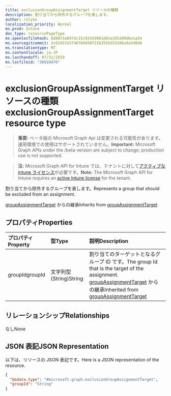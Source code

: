 ```yaml
---
title: exclusionGroupAssignmentTarget リソースの種類
description: 割り当てから除外するグループを表します。
author: rolyon
localization_priority: Normal
ms.prod: Intune
doc_type: resourcePageType
ms.openlocfilehash: 6d8973a8974c15c9243d901d65a3d5dd9dbe1a54
ms.sourcegitcommit: 2c62457e57467b8d50f21b255b553106a9a5d8d6
ms.translationtype: MT
ms.contentlocale: ja-JP
ms.lasthandoff: 07/31/2019
ms.locfileid: "36010470"
---
```

# <a name="exclusiongroupassignmenttarget-resource-type"></a><span data-ttu-id="b7b43-103">exclusionGroupAssignmentTarget リソースの種類</span><span class="sxs-lookup"><span data-stu-id="b7b43-103">exclusionGroupAssignmentTarget resource type</span></span>

> <span data-ttu-id="b7b43-104">**重要:** ベータ版の Microsoft Graph Api は変更される可能性があります。運用環境での使用はサポートされていません。</span><span class="sxs-lookup"><span data-stu-id="b7b43-104">**Important:** Microsoft Graph APIs under the /beta version are subject to change; production use is not supported.</span></span>

> <span data-ttu-id="b7b43-105">**注:** Microsoft Graph API for Intune では、テナントに対して[アクティブな intune ライセンス](https://go.microsoft.com/fwlink/?linkid=839381)が必要です。</span><span class="sxs-lookup"><span data-stu-id="b7b43-105">**Note:** The Microsoft Graph API for Intune requires an [active Intune license](https://go.microsoft.com/fwlink/?linkid=839381) for the tenant.</span></span>

<span data-ttu-id="b7b43-106">割り当てから除外するグループを表します。</span><span class="sxs-lookup"><span data-stu-id="b7b43-106">Represents a group that should be excluded from an assignment.</span></span>


<span data-ttu-id="b7b43-107">[groupAssignmentTarget](../resources/intune-shared-groupassignmenttarget.md) からの継承</span><span class="sxs-lookup"><span data-stu-id="b7b43-107">Inherits from [groupAssignmentTarget](../resources/intune-shared-groupassignmenttarget.md)</span></span>

## <a name="properties"></a><span data-ttu-id="b7b43-108">プロパティ</span><span class="sxs-lookup"><span data-stu-id="b7b43-108">Properties</span></span>
|<span data-ttu-id="b7b43-109">プロパティ</span><span class="sxs-lookup"><span data-stu-id="b7b43-109">Property</span></span>|<span data-ttu-id="b7b43-110">型</span><span class="sxs-lookup"><span data-stu-id="b7b43-110">Type</span></span>|<span data-ttu-id="b7b43-111">説明</span><span class="sxs-lookup"><span data-stu-id="b7b43-111">Description</span></span>|
|:---|:---|:---|
|<span data-ttu-id="b7b43-112">groupId</span><span class="sxs-lookup"><span data-stu-id="b7b43-112">groupId</span></span>|<span data-ttu-id="b7b43-113">文字列型 (String)</span><span class="sxs-lookup"><span data-stu-id="b7b43-113">String</span></span>|<span data-ttu-id="b7b43-114">割り当てのターゲットとなるグループ ID です。</span><span class="sxs-lookup"><span data-stu-id="b7b43-114">The group Id that is the target of the assignment.</span></span> <span data-ttu-id="b7b43-115">[groupAssignmentTarget](../resources/intune-shared-groupassignmenttarget.md) からの継承</span><span class="sxs-lookup"><span data-stu-id="b7b43-115">Inherited from [groupAssignmentTarget](../resources/intune-shared-groupassignmenttarget.md)</span></span>|

## <a name="relationships"></a><span data-ttu-id="b7b43-116">リレーションシップ</span><span class="sxs-lookup"><span data-stu-id="b7b43-116">Relationships</span></span>
<span data-ttu-id="b7b43-117">なし</span><span class="sxs-lookup"><span data-stu-id="b7b43-117">None</span></span>

## <a name="json-representation"></a><span data-ttu-id="b7b43-118">JSON 表記</span><span class="sxs-lookup"><span data-stu-id="b7b43-118">JSON Representation</span></span>
<span data-ttu-id="b7b43-119">以下は、リソースの JSON 表記です。</span><span class="sxs-lookup"><span data-stu-id="b7b43-119">Here is a JSON representation of the resource.</span></span>
<!-- {
  "blockType": "resource",
  "@odata.type": "microsoft.graph.exclusionGroupAssignmentTarget"
}
-->
``` json
{
  "@odata.type": "#microsoft.graph.exclusionGroupAssignmentTarget",
  "groupId": "String"
}
```





